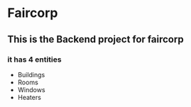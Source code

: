 # Faircorp
## This is the Backend project for faircorp


### it has 4 entities 
- Buildings
- Rooms
- Windows
- Heaters
